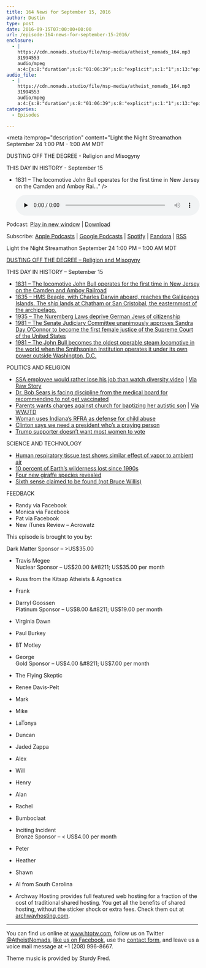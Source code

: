```yaml
---
title: 164 News for September 15, 2016
author: Dustin
type: post
date: 2016-09-15T07:00:00+00:00
url: /episode-164-news-for-september-15-2016/
enclosure:
  - |
    https://cdn.nomads.studio/file/nsp-media/atheist_nomads_164.mp3
    31994553
    audio/mpeg
    a:4:{s:8:"duration";s:8:"01:06:39";s:8:"explicit";s:1:"1";s:13:"episode_title";s:27:"News for September 15, 2016";s:10:"episode_no";s:3:"164";}
audio_file:
  - |
    https://cdn.nomads.studio/file/nsp-media/atheist_nomads_164.mp3
    31994553
    audio/mpeg
    a:4:{s:8:"duration";s:8:"01:06:39";s:8:"explicit";s:1:"1";s:13:"episode_title";s:27:"News for September 15, 2016";s:10:"episode_no";s:3:"164";}
categories:
  - Episodes

---
```

<div itemscope itemtype="http://schema.org/AudioObject">
  <meta itemprop="name" content="164 News for September 15, 2016" />
  
  <meta itemprop="uploadDate" content="2016-09-15T01:00:00-06:00" />
  
  <meta itemprop="encodingFormat" content="audio/mpeg" />
  
  <meta itemprop="duration" content="PT1H06M39S" />
  
  <meta itemprop="description" content="Light the Night Streamathon September 24 1:00 PM - 1:00 AM MDT

DUSTING OFF THE DEGREE - Religion and Misogyny

THIS DAY IN HISTORY - September 15
* 1831 – The locomotive John Bull operates for the first time in New Jersey on the Camden and Amboy Rai..." />
  
  <meta itemprop="contentUrl" content="https://dts.podtrac.com/redirect.mp3/cdn.nomads.studio/file/nsp-media/atheist_nomads_164.mp3" />
  
  <meta itemprop="contentSize" content="30.5" />
  </p> 
  
  <div class="powerpress_player" id="powerpress_player_8426">
    <audio class="wp-audio-shortcode" id="audio-5064-170" preload="none" style="width: 100%;" controls="controls"><source type="audio/mpeg" src="https://dts.podtrac.com/redirect.mp3/cdn.nomads.studio/file/nsp-media/atheist_nomads_164.mp3?_=170" /><a href="https://dts.podtrac.com/redirect.mp3/cdn.nomads.studio/file/nsp-media/atheist_nomads_164.mp3">https://dts.podtrac.com/redirect.mp3/cdn.nomads.studio/file/nsp-media/atheist_nomads_164.mp3</a></audio>
  </div>
</div>

<p class="powerpress_links powerpress_links_mp3">
  Podcast: <a href="https://dts.podtrac.com/redirect.mp3/cdn.nomads.studio/file/nsp-media/atheist_nomads_164.mp3" class="powerpress_link_pinw" target="_blank" title="Play in new window" onclick="return powerpress_pinw('https://htotw.com/?powerpress_pinw=5064-podcast');" rel="nofollow">Play in new window</a> | <a href="https://dts.podtrac.com/redirect.mp3/cdn.nomads.studio/file/nsp-media/atheist_nomads_164.mp3" class="powerpress_link_d" title="Download" rel="nofollow" download="atheist_nomads_164.mp3">Download</a>
</p>

<p class="powerpress_links powerpress_subscribe_links">
  Subscribe: <a href="https://podcasts.apple.com/us/podcast/humanists-take-on-the-world/id530050098?mt=2&ls=1" class="powerpress_link_subscribe powerpress_link_subscribe_itunes" target="_blank" title="Subscribe on Apple Podcasts" rel="nofollow">Apple Podcasts</a> | <a href="https://www.google.com/podcasts?feed=aHR0cDovL2F0aGVpc3Rub21hZHMubGlic3luLmNvbS9yc3M%3D" class="powerpress_link_subscribe powerpress_link_subscribe_googleplay" target="_blank" title="Subscribe on Google Podcasts" rel="nofollow">Google Podcasts</a> | <a href="https://open.spotify.com/show/3LzK2xZGike6Tc1GEMtMbr?si=LieN9SNuTpq96smuaUsH8A" class="powerpress_link_subscribe powerpress_link_subscribe_spotify" target="_blank" title="Subscribe on Spotify" rel="nofollow">Spotify</a> | <a href="https://www.pandora.com/podcast/atheist-nomads/PC:10122?corr=62071012&part=ug" class="powerpress_link_subscribe powerpress_link_subscribe_pandora" target="_blank" title="Subscribe on Pandora" rel="nofollow">Pandora</a> | <a href="https://htotw.com/feed/podcast/" class="powerpress_link_subscribe powerpress_link_subscribe_rss" target="_blank" title="Subscribe via RSS" rel="nofollow">RSS</a>
</p>

Light the Night Streamathon September 24 1:00 PM &#8211; 1:00 AM MDT

<a href="http://www.dwnomad.com/2012/06/the-root-of-all-evil/" target="_blank" rel="noopener">DUSTING OFF THE DEGREE &#8211; Religion and Misogyny</a>

THIS DAY IN HISTORY &#8211; September 15  
* <a href="https://en.wikipedia.org/wiki/John_Bull_(locomotive)" target="_blank" rel="noopener">1831 – The locomotive John Bull operates for the first time in New Jersey on the Camden and Amboy Railroad</a>  
* <a href="https://en.wikipedia.org/wiki/HMS_Beagle" target="_blank" rel="noopener">1835 – HMS Beagle, with Charles Darwin aboard, reaches the Galápagos Islands. The ship lands at Chatham or San Cristobal, the easternmost of the archipelago.</a>  
* <a href="https://en.wikipedia.org/wiki/Nuremberg_Laws" target="_blank" rel="noopener">1935 &#8211; The Nuremberg Laws deprive German Jews of citizenship</a>  
* <a href="https://en.wikipedia.org/wiki/Sandra_Day_O%27Connor" target="_blank" rel="noopener">1981 &#8211; The Senate Judiciary Committee unanimously approves Sandra Day O&#8217;Connor to become the first female justice of the Supreme Court of the United States</a>  
* <a href="https://en.wikipedia.org/wiki/John_Bull_(locomotive)" target="_blank" rel="noopener">1981 – The John Bull becomes the oldest operable steam locomotive in the world when the Smithsonian Institution operates it under its own power outside Washington, D.C.</a>

POLITICS AND RELIGION

* <a href="http://www.news-gazette.com/news/local/2016-09-08/man-would-rather-get-fired-watch-diversity-video.html" target="_blank" rel="noopener">SSA employee would rather lose his job than watch diversity video</a> | <a href="http://www.news-gazette.com/news/local/2016-09-08/man-would-rather-get-fired-watch-diversity-video.html" target="_blank" rel="noopener">Via Raw Story</a>  
* <a href="http://www.ocregister.com/articles/sears-728409-medical-board.html" target="_blank" rel="noopener">Dr. Bob Sears is facing discipline from the medical board for recommending to not get vaccinated</a>  
* <a href="http://www.wkyc.com/news/local/geauga-county/mother-special-needs-son-forcibly-baptized/315765150" target="_blank" rel="noopener">Parents wants charges against church for baptizing her autistic son</a> | <a href="http://www.patheos.com/blogs/wwjtd/2016/09/mother-suing-church-over-baptizing-her-autistic-son-without-her-consent/" target="_blank" rel="noopener">Via WWJTD</a>  
* <a href="http://www.huffingtonpost.com/entry/indiana-religious-freedom-child-abuse_us_57c724e7e4b0a22de093b67c" target="_blank" rel="noopener">Woman uses Indiana’s RFRA as defense for child abuse</a>  
* <a href="http://www.nytimes.com/2016/09/09/us/politics/hillary-clinton-emphasizes-importance-of-faith-to-black-audience.html?_r=0" target="_blank" rel="noopener">Clinton says we need a president who’s a praying person</a>  
* <a href="http://bipartisanreport.com/2016/08/31/trump-surrogate-calls-for-taking-away-voting-rights-from-women-and-welfare-recipients/" target="_blank" rel="noopener">Trump supporter doesn’t want most women to vote</a>

SCIENCE AND TECHNOLOGY  
* <a href="http://atlasofscience.org/human-respiratory-tissue-test-reveals-e-cigarette-vapour-produced-similar-result-as-air/" target="_blank" rel="noopener">Human respiratory tissue test shows similar effect of vapor to ambient air</a>  
* <a href="http://www.cell.com/current-biology/abstract/S0960-9822(16)30993-9" target="_blank" rel="noopener">10 percent of Earth’s wilderness lost since 1990s</a>  
* <a href="http://www.cell.com/current-biology/fulltext/S0960-9822(16)30787-4" target="_blank" rel="noopener">Four new giraffe species revealed</a>  
* <a href="http://chemse.oxfordjournals.org/content/early/2016/08/23/chemse.bjw088" target="_blank" rel="noopener">Sixth sense claimed to be found (not Bruce Willis)</a>

FEEDBACK  
* Randy via Facebook  
* Monica via Facebook  
* Pat via Facebook  
* New iTunes Review &#8211; Acrowatz

This episode is brought to you by:

Dark Matter Sponsor &#8211; >US$35.00  
* Travis Megee  
Nuclear Sponsor &#8211; US$20.00 &#8211; US$35.00 per month  
* Russ from the Kitsap Atheists & Agnostics  
* Frank  
* Darryl Goossen  
Platinum Sponsor &#8211; US$8.00 &#8211; US$19.00 per month  
* Virginia Dawn  
* Paul Burkey  
* BT Motley  
* George  
Gold Sponsor &#8211; US$4.00 &#8211; US$7.00 per month  
* The Flying Skeptic  
* Renee Davis-Pelt  
* Mark  
* Mike  
* LaTonya  
* Duncan  
* Jaded Zappa  
* Alex  
* Will  
* Henry  
* Alan  
* Rachel  
* Bumboclaat  
* Inciting Incident  
Bronze Sponsor &#8211; < US$4.00 per month  
* Peter  
* Heather  
* Shawn  
* Al from South Carolina

* Archway Hosting provides full featured web hosting for a fraction of the cost of traditional shared hosting. You get all the benefits of shared hosting, without the sticker shock or extra fees. Check them out at <a href="http://archwayhosting.com/" target="_blank" rel="noopener">archwayhosting.com</a>.

<hr width="500" />

You can find us online at <a href="https://www.htotw.com/" target="_blank" rel="noopener">www.htotw.com</a>, follow us on Twitter <a href="https://htotw.com/twitter" target="_blank" rel="noopener">@AtheistNomads</a>, <a href="https://htotw.com/facebook" target="_blank" rel="noopener">like us on Facebook</a>, use the [contact form](https://htotw.com/contact), and leave us a voice mail message at +1 (208) 996-8667.

Theme music is provided by Sturdy Fred.
